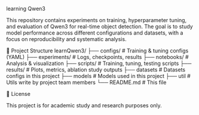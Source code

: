learning Qwen3 

This repository contains experiments on training, hyperparameter tuning, and evaluation of Qwen3 for real-time object detection. The goal is to study model performance across different configurations and datasets, with a focus on reproducibility and systematic analysis.

📂 Project Structure
learnQwen3/
├── configs/            # Training & tuning configs (YAML)
├── experiments/        # Logs, checkpoints, results
├── notebooks/          # Analysis & visualization
├── scripts/            # Training, tuning, testing scripts
├── results/            # Plots, metrics, ablation study outputs
├── datasets            # Datasets configs in this project
├── models              # Models used in this project
├── util                # Utils write by project team members
└── README.md           # This file



📜 License

This project is for academic study and research purposes only.